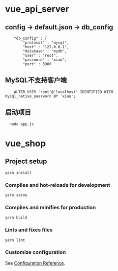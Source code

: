 # vue_api_server
## config -> default.json -> db_config
```
  	"db_config" : {
		"protocol" : "mysql",
		"host" : "127.0.0.1",
		"database" : "mydb",
		"user" : "root",
		"password" : "xiao",
		"port" : 3306
```
## MySQL不支持客户端
```
	ALTER USER 'root'@'localhost' IDENTIFIED WITH mysql_native_password BY 'xiao';
```
## 启动项目
```
  node app.js
```
# vue_shop

## Project setup
```
yarn install
```

### Compiles and hot-reloads for development
```
yarn serve
```

### Compiles and minifies for production
```
yarn build
```

### Lints and fixes files
```
yarn lint
```

### Customize configuration
See [Configuration Reference](https://cli.vuejs.org/config/).

